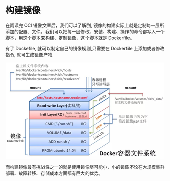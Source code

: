 # 构建镜像

在阅读完 OCI 镜像文章后，我们可以了解到, 镜像的构建实际上就是定制每一层所添加的配置、文件。我们可以把每一层修改、安装、构建、操作的命令都写入一个脚本，用这个脚本来构建、定制镜像，这个脚本就是 Dockerfile。

有了 Dockefile, 就可以制定自己的镜像规则,只需要在 Dockerfile 上添加或者修改指令, 就可生成镜像产物.

<div  align="center">
	<img src="../assets/docker-image.png" width = "500"  align=center />
</div>

而构建镜像最有挑战性之一的就是使用镜像尽可能小，小的镜像不论在大规模集群部署、故障转移、存储成本方面都有巨大的优势。

